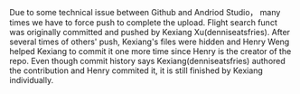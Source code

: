 Due to some technical issue between Github and Andriod Studio， many times we have to force push to complete the upload.
Flight search funct was originally committed and pushed by Kexiang Xu(denniseatsfries).
After several times of others' push, Kexiang's files were hidden and Henry Weng helped Kexiang to commit it one more time 
since Henry is the creator of the repo. 
Even though commit history says Kexiang(denniseatsfries) authored the contribution and Henry commited it,
it is still finished by Kexiang individually.

